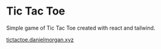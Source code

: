 # Tic Tac Toe

Simple game of Tic Tac Toe created with react and tailwind.

[tictactoe.danielmorgan.xyz](https://tictactoe.danielmorgan.xyz)